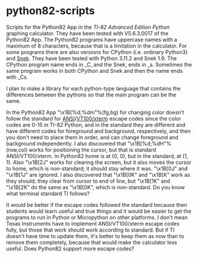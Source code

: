 # python82-scripts
Scripts for the Python82 App in the *TI-82 Advanced Edition Python* graphing calculator. They have been tested with V5.6.3.0017 of the Python82 App. 
The Python82 programs have uppercase names with a maximum of 8 characters, because that is a limitation in the calculator. For some programs there are also
versions for CPython (i.e. ordinary Python3) and [Snek](https://sneklang.org/doc/snek.html). They have been tested with Python 3.11.2 and Snek 1.9. 
The CPython program name ends in _C, and the Snek, ends in _s. Sometimes the same program works in both CPython and Snek and then the name ends with _Cs.

I plan to make a library for each python-type language that contains the differences between the pythons so that the main program can be the same.

In the Python82 App "\x1B[%d;%dm"%(fg,bg) for changing color doesn't follow the standard for [ANSI](https://en.wikipedia.org/wiki/ANSI_escape_code)/[VT100/xterm](https://learn.microsoft.com/en-us/windows/console/console-virtual-terminal-sequences) escape codes since the color codes 
are 0-15 in TI-82 Python, and in the standard they are different and have different codes for foreground and background, respectively, and then 
you don't need to place them in order, and can change foreground and background independently. I also discovered that "\x1B[%d;%dH"%(row,col) 
works for positioning the cursor, but that is standard ANSI/VT100/xterm. In Python82 home is at (0, 0), but in the standard, at (1, 1). Also 
"\x1B[2J" works for clearing the screen, but it also moves the cursor to home, which is non-standard; it should stay where it was. "\x1B[0J" 
and "\x1B[1J" are ignored. I also discovered that "\x1B[0K" and "\x1B[K" work as they should; they clear from cursor to end of line, but 
"\x1B[1K" and "\x1B[2K" do the same as "\x1B[0K", which is non-standard. Do you know what terminal standard TI follows?

It would be better if the escape codes followed the standard because then students would learn useful and true things and it would be easier to 
get the programs to run in Python or Micropython on other platforms. I don't mean Texas Instruments have to implement ANSI/VT100/xterm escape codes fully, 
but those that work should work according to standard. But if TI doesn't have time to update them, it's better to keep them as now than to 
remove them completely, because that would make the calculator less useful. Does Python82 support more escape codes?
